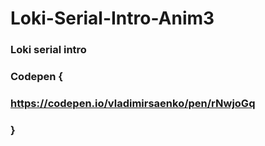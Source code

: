 # Loki-Serial-Intro-Anim3

### Loki serial intro
 
### Codepen {
 
### https://codepen.io/vladimirsaenko/pen/rNwjoGq
 
### }

